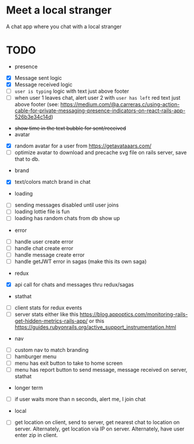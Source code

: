 # Meet a local stranger
A chat app where you chat with a local stranger

# TODO
- presence
- [X] Message sent logic
- [X] Message received logic
- [ ] `user is typing` logic with text just above footer
- [ ] when user 1 leaves chat, alert user 2 with `user has left` red text just above footer (see: https://medium.com/@a.carreras.c/using-action-cable-for-private-messaging-presence-indicators-on-react-rails-app-526b3e34c14d)
- ~~show time in the text bubble for sent/received~~
- avatar
- [X] random avatar for a user from https://getavataaars.com/
- [ ] optimize avatar to download and precache svg file on rails server, save that to db.
- brand
- [X] text/colors match brand in chat
- loading
- [ ] sending messages disabled until user joins
- [ ] loading lottie file is fun
- [ ] loading has random chats from db show up
- error
- [ ] handle user create error
- [ ] handle chat create error
- [ ] handle message create error
- [ ] handle getJWT error in sagas (make this its own saga)
- redux
- [X] api call for chats and messages thru redux/sagas
- stathat
- [ ] client stats for redux events
- [ ] server stats either like this https://blog.appoptics.com/monitoring-rails-get-hidden-metrics-rails-app/ or this https://guides.rubyonrails.org/active_support_instrumentation.html
- nav
- [ ] custom nav to match branding
- [ ] hamburger menu
- [ ] menu has exit button to take to home screen
- [ ] menu has report button to send message, message received on server, stathat
- longer term
- [ ] if user waits more than n seconds, alert me, I join chat
- local
- [ ] get location on client, send to server, get nearest chat to location on server. Alternately, get location via IP on server. Alternately, have user enter zip in client.
